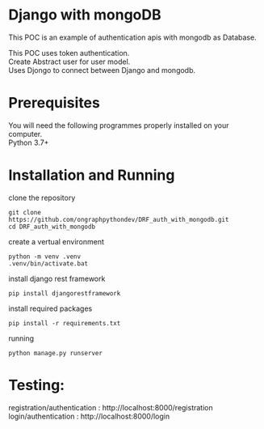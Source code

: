 # Django with mongoDB
This POC is an example of authentication apis with mongodb as Database.

This POC uses token authentication.  <br>
Create Abstract user for user model. <br>
Uses Djongo to connect between Django and mongodb.
  
# Prerequisites
You will need the following programmes properly installed on your computer.<br>
Python 3.7+

# Installation and Running

clone the repository
```
git clone https://github.com/ongraphpythondev/DRF_auth_with_mongodb.git
cd DRF_auth_with_mongodb
```
create a vertual environment
```
python -m venv .venv
.venv/bin/activate.bat
```
install django rest framework
```
pip install djangorestframework
```
install required packages
```
pip install -r requirements.txt
```
running
```
python manage.py runserver
```

# Testing:
registration/authentication : http://localhost:8000/registration <br>
login/authentication : http://localhost:8000/login  <br>
